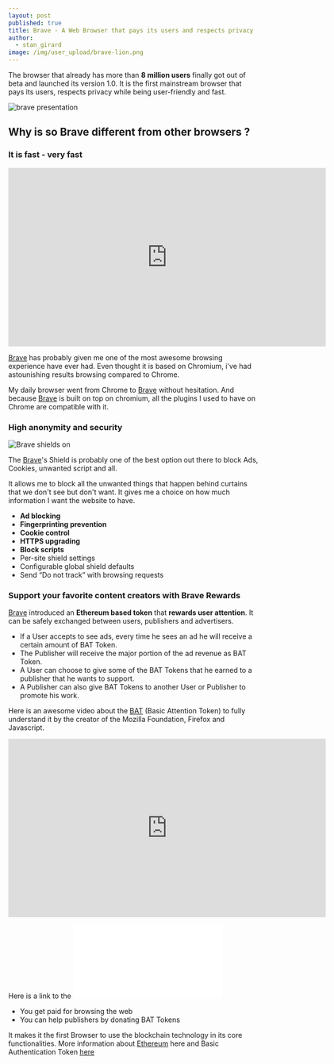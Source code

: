 ```yaml
---
layout: post
published: true
title: Brave - A Web Browser that pays its users and respects privacy
author:
  - stan_girard
image: /img/user_upload/brave-lion.png
---
```

The browser that already has more than **8 million users** finally got out of beta and launched its version 1.0. It is the first mainstream browser that pays its users, respects privacy while being user-friendly and fast. 

![brave presentation]({{site.baseurl}}/img/user_upload/brave-presentation.png)

## Why is so Brave different from other browsers ? 

### It is fast - very fast

<iframe src="https://player.vimeo.com/video/371512354?color=fb542b&title=0&byline=0&portrait=0" width="640" height="360" frameborder="0" allow="autoplay; fullscreen" allowfullscreen></iframe>

[Brave](https://brave.com/pri301) has probably given me one of the most awesome browsing experience have ever had. Even thought it is based on Chromium, i've had astounishing results browsing compared to Chrome. 

My daily browser went from Chrome to [Brave](https://brave.com/pri301) without hesitation.
And because [Brave](https://brave.com/pri301) is built on top on chromium, all the plugins I used to have on Chrome are compatible with it.

  
### High anonymity and security

![Brave shields on ]({{site.baseurl}}/img/user_upload/brave-shields-on.png)

The [Brave](https://brave.com/pri301)'s Shield is probably one of the best option out there to block Ads, Cookies, unwanted script and all.

It allows me to block all the unwanted things that happen behind curtains that we don't see but don't want. It gives me a choice on how much information I want the website to have. 

- **Ad blocking**
- **Fingerprinting prevention**
- **Cookie control**
- **HTTPS upgrading**
- **Block scripts**
- Per-site shield settings
- Configurable global shield defaults
- Send “Do not track” with browsing requests

### Support your favorite content creators with Brave Rewards

[Brave](https://brave.com/pri301) introduced an **Ethereum based token** that **rewards user attention**. 
It can be safely exchanged between users, publishers and advertisers.

- If a User accepts to see ads, every time he sees an ad he will receive a certain amount of BAT Token.
- The Publisher will receive the major portion of the ad revenue as BAT Token.
- A User can choose to give some of the BAT Tokens that he earned to a publisher that he wants to support.
- A Publisher can also give BAT Tokens to another User or Publisher to promote his work.

Here is an awesome video about the [BAT](https://basicattentiontoken.org/) (Basic Attention Token) to fully understand it by the creator of the Mozilla Foundation, Firefox and Javascript.

<iframe title="vimeo-player" src="https://player.vimeo.com/video/209336437" width="640" height="360" frameborder="0" allowfullscreen></iframe>

Here is a link to the ![basic attention token white paper]({{site.baseurl}}/https://basicattentiontoken.org/wp-content/uploads/2017/05/BasicAttentionTokenWhitePaper-4.pdf)

- You get paid for browsing the web
- You can help publishers by donating BAT Tokens

It makes it the first Browser to use the blockchain technology in its core functionalities.
More information about [Ethereum](https://ethereum.org/) here and Basic Authentication Token [here](https://basicattentiontoken.org/)
